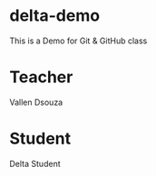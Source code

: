 # delta-demo
This is a Demo for Git &amp; GitHub class

# Teacher 
Vallen Dsouza

# Student
Delta Student